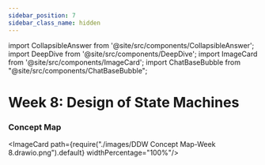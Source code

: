 ```yaml
---
sidebar_position: 7
sidebar_class_name: hidden
---
```


import CollapsibleAnswer from '@site/src/components/CollapsibleAnswer';
import DeepDive from '@site/src/components/DeepDive';
import ImageCard from '@site/src/components/ImageCard';
import ChatBaseBubble from "@site/src/components/ChatBaseBubble";

# Week 8: Design of State Machines


<ChatBaseBubble/>

### Concept Map


<ImageCard path={require("./images/DDW Concept Map-Week 8.drawio.png").default} widthPercentage="100%"/>
